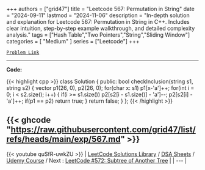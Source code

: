 
+++
authors = ["grid47"]
title = "Leetcode 567: Permutation in String"
date = "2024-09-11"
lastmod = "2024-11-06"
description = "In-depth solution and explanation for Leetcode 567: Permutation in String in C++. Includes clear intuition, step-by-step example walkthrough, and detailed complexity analysis."
tags = ["Hash Table","Two Pointers","String","Sliding Window"]
categories = [
    "Medium"
]
series = ["Leetcode"]
+++



[`Problem Link`](https://leetcode.com/problems/permutation-in-string/description/)

---
**Code:**

{{< highlight cpp >}}
class Solution {
public:
    bool checkInclusion(string s1, string s2) {
        vector<int> p1(26, 0), p2(26, 0);
        for(char x: s1) p1[x-'a']++;
        for(int i = 0; i < s2.size(); i++) {
            if(i >= s1.size()) p2[s2[i - s1.size()] - 'a']--;
            p2[s2[i] - 'a']++;
            if(p1 == p2) return true;
        }
        return false;
    }
};
{{< /highlight >}}

{{< ghcode "https://raw.githubusercontent.com/grid47/list/refs/heads/main/exp/567.md" >}}
---
{{< youtube quSfR-uwkZU >}}
| [LeetCode Solutions Library](https://grid47.xyz/leetcode/) / [DSA Sheets](https://grid47.xyz/sheets/) / [Udemy Course](https://grid47.xyz/courses/) / Next : [LeetCode #572: Subtree of Another Tree](https://grid47.xyz/posts/leetcode-572-subtree-of-another-tree-solution/) |
| --- |
